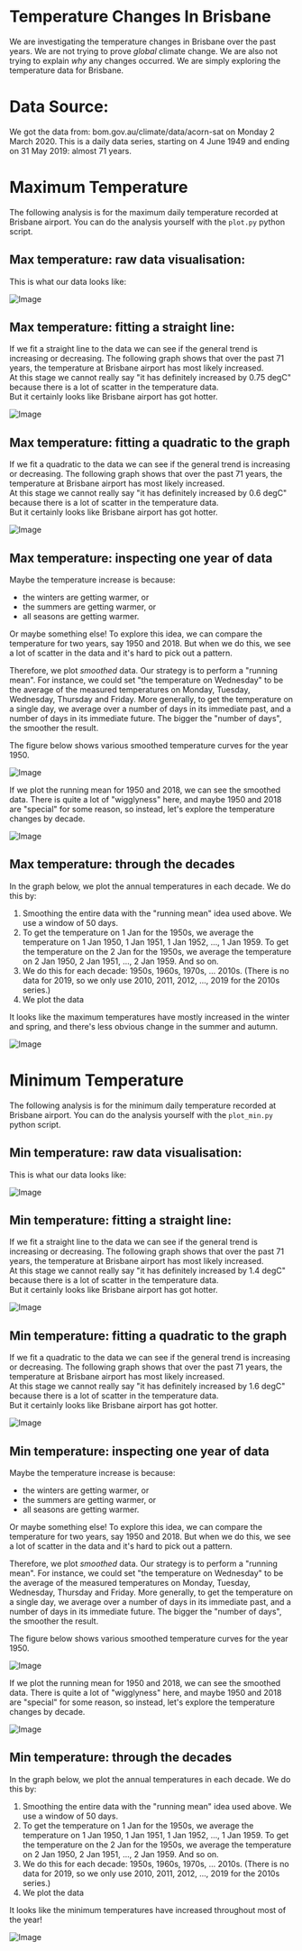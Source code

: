 # Temperature Changes In Brisbane

We are investigating the temperature changes in Brisbane over the past years.  We are not trying to prove *global* climate change.  We are also not trying to explain *why* any changes occurred.  We are simply exploring the temperature data for Brisbane.

# Data Source:

We got the data from: bom.gov.au/climate/data/acorn-sat on Monday 2 March 2020.  This is a daily data series, starting on 4 June 1949 and ending on 31 May 2019: almost 71 years.

# Maximum Temperature

The following analysis is for the maximum daily temperature recorded at Brisbane airport.  You can do the analysis yourself with the `plot.py` python script.

## Max temperature: raw data visualisation:

This is what our data looks like: 

![Image](raw_maximum_temperature_graph.png)

## Max temperature: fitting a straight line:

If we fit a straight line to the data we can see if the general trend is increasing or decreasing. 
The following graph shows that over the past 71 years, the temperature at Brisbane airport has most likely increased.  
At this stage we cannot really say "it has definitely increased by 0.75 degC" because there is a lot of scatter in the temperature data.  
But it certainly looks like Brisbane airport has got hotter.

![Image](raw_maximum_temperature_graph_with_line.png)

## Max temperature: fitting a quadratic to the graph

If we fit a quadratic to the data we can see if the general trend is increasing or decreasing. 
The following graph shows that over the past 71 years, the temperature at Brisbane airport has most likely increased.  
At this stage we cannot really say "it has definitely increased by 0.6 degC" because there is a lot of scatter in the temperature data.  
But it certainly looks like Brisbane airport has got hotter.

![Image](raw_maximum_temperature_graph_with_quadratic.png)

## Max temperature: inspecting one year of data

Maybe the temperature increase is because:

- the winters are getting warmer, or
- the summers are getting warmer, or
- all seasons are getting warmer.

Or maybe something else!  To explore this idea, we can compare the temperature for two years, say 1950 and 2018.  But when we do this, we see a lot of scatter in the data and it's hard to pick out a pattern.

Therefore, we plot *smoothed* data.  Our strategy is to perform a "running mean".  For instance, we could set "the temperature on Wednesday" to be the average of the measured temperatures on Monday, Tuesday, Wednesday, Thursday and Friday.   More generally, to get the temperature on a single day, we average over a number of days in its immediate past, and a number of days in its immediate future.  The bigger the "number of days", the smoother the result.

The figure below shows various smoothed temperature curves for the year 1950.

![Image](raw_maximum_temperature_graph_with_smoothed_1950_data.png)

If we plot the running mean for 1950 and 2018, we can see the smoothed data.  There is quite a lot of "wigglyness" here, and maybe 1950 and 2018 are "special" for some reason, so instead, let's explore the temperature changes by decade.

![Image](raw_maximum_temperature_smoothed_graph_1950_and_2018.png)

## Max temperature: through the decades

In the graph below, we plot the annual temperatures in each decade.  We do this by:

1. Smoothing the entire data with the "running mean" idea used above.  We use a window of 50 days.
2. To get the temperature on 1 Jan for the 1950s, we average the temperature on 1 Jan 1950, 1 Jan 1951, 1 Jan 1952, ..., 1 Jan 1959.  To get the temperature on the 2 Jan for the 1950s, we average the temperature on 2 Jan 1950, 2 Jan 1951, ..., 2 Jan 1959.  And so on.
3. We do this for each decade: 1950s, 1960s, 1970s, ... 2010s.  (There is no data for 2019, so we only use 2010, 2011, 2012, ..., 2019 for the 2010s series.)
4. We plot the data

It looks like the maximum temperatures have mostly increased in the winter and spring, and there's less obvious change in the summer and autumn.

![Image](max_decades.png)


# Minimum Temperature

The following analysis is for the minimum daily temperature recorded at Brisbane airport.  You can do the analysis yourself with the `plot_min.py` python script.

## Min temperature: raw data visualisation:

This is what our data looks like: 

![Image](raw_minimum_temperature_graph.png)

## Min temperature: fitting a straight line:

If we fit a straight line to the data we can see if the general trend is increasing or decreasing. 
The following graph shows that over the past 71 years, the temperature at Brisbane airport has most likely increased.  
At this stage we cannot really say "it has definitely increased by 1.4 degC" because there is a lot of scatter in the temperature data.  
But it certainly looks like Brisbane airport has got hotter.

![Image](raw_minimum_temperature_graph_with_line.png)

## Min temperature: fitting a quadratic to the graph

If we fit a quadratic to the data we can see if the general trend is increasing or decreasing. 
The following graph shows that over the past 71 years, the temperature at Brisbane airport has most likely increased.  
At this stage we cannot really say "it has definitely increased by 1.6 degC" because there is a lot of scatter in the temperature data.  
But it certainly looks like Brisbane airport has got hotter.

![Image](raw_minimum_temperature_graph_with_quadratic.png)

## Min temperature: inspecting one year of data

Maybe the temperature increase is because:

- the winters are getting warmer, or
- the summers are getting warmer, or
- all seasons are getting warmer.

Or maybe something else!  To explore this idea, we can compare the temperature for two years, say 1950 and 2018.  But when we do this, we see a lot of scatter in the data and it's hard to pick out a pattern.

Therefore, we plot *smoothed* data.  Our strategy is to perform a "running mean".  For instance, we could set "the temperature on Wednesday" to be the average of the measured temperatures on Monday, Tuesday, Wednesday, Thursday and Friday.   More generally, to get the temperature on a single day, we average over a number of days in its immediate past, and a number of days in its immediate future.  The bigger the "number of days", the smoother the result.

The figure below shows various smoothed temperature curves for the year 1950.

![Image](raw_minimum_temperature_graph_with_smoothed_1950_data.png)

If we plot the running mean for 1950 and 2018, we can see the smoothed data.  There is quite a lot of "wigglyness" here, and maybe 1950 and 2018 are "special" for some reason, so instead, let's explore the temperature changes by decade.

![Image](raw_minimum_temperature_smoothed_graph_1950_and_2018.png)

## Min temperature: through the decades

In the graph below, we plot the annual temperatures in each decade.  We do this by:

1. Smoothing the entire data with the "running mean" idea used above.  We use a window of 50 days.
2. To get the temperature on 1 Jan for the 1950s, we average the temperature on 1 Jan 1950, 1 Jan 1951, 1 Jan 1952, ..., 1 Jan 1959.  To get the temperature on the 2 Jan for the 1950s, we average the temperature on 2 Jan 1950, 2 Jan 1951, ..., 2 Jan 1959.  And so on.
3. We do this for each decade: 1950s, 1960s, 1970s, ... 2010s.  (There is no data for 2019, so we only use 2010, 2011, 2012, ..., 2019 for the 2010s series.)
4. We plot the data

It looks like the minimum temperatures have increased throughout most of the year!

![Image](min_decades.png)

